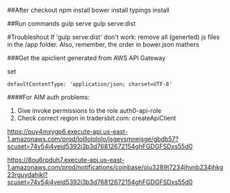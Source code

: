 ##After checkout
	npm install
	bower install
	typings install
	
##Run commands
	gulp serve
	gulp serve:dist
	
#Troubleshout
If 'gulp serve:dist' don't work: remove all (generted) js files in the /app folder.
Also, remember, the order in bower.json mathers

###Get the apiclient generated from AWS API Gateway

set 

    defaultContentType: 'application/json; charset=UTF-8'


####For AIM auth problems:
1.  Give invoke permissions to the role auth0-api-role
2.  Check correct region in  tradersbit.com: createApiClient

https://puy4mxygp6.execute-api.us-east-1.amazonaws.com/prod/lolllolololo/jsgeysmnejsge/gbdb57?scuset=74v54j4veid5392j3b3d76812672154ghFGDGFSDxs55d0

https://8ou6rpduh7.execute-api.us-east-1.amazonaws.com/prod/notifications/coinbase/oiu3289t7234jhvnb234jhkg23rguydahjkl?scuset=74v54j4veid5392j3b3d76812672154ghFGDGFSDxs55d0
